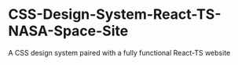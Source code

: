 # CSS-Design-System-React-TS-NASA-Space-Site
A CSS design system paired with a fully functional React-TS website

